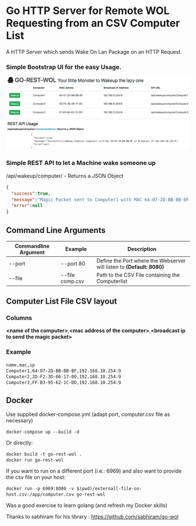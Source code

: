 # Go HTTP Server for Remote WOL Requesting from an CSV Computer List

A HTTP Server which sends Wake On Lan Package on an HTTP Request.

### Simple Bootstrap UI for the easy Usage.

![Screenshot](screenshot.PNG)

### Simple REST API to let a Machine wake someone up

/api/wakeup/computer/**<ComputerName>** -  Returns a JSON Object

```json
{
  "success":true,
  "message":"Magic Packet sent to Computer1 with MAC 64-07-2D-BB-BB-BF on Broadcast IP 192.168.10.254:9",
  "error":null
}
```

## Command Line Arguments

| Commandline Argument | Example          | Description                                                                            |
| -------------------- | ---------------- | -------------------------------------------------------------------------------------- |
| --port               | --port 80        | Define the Port where the Webserver will listen to **(Default: 8080)**                 |
| --file               | --file comp.csv  | Path to the CSV File containing the Computerlist                                       |

## Computer List File CSV layout

### Columns
__&lt;name of the computer&gt;__,__&lt;mac address of the computer&gt;__,__&lt;broadcast ip to send the magic packet&gt;__


### Example
```csv
name,mac,ip
Computer1,64-07-2D-BB-BB-BF,192.168.10.254:9
Computer2,2D-F2-3D-06-17-00,192.168.10.254:9
Computer3,FF-B3-95-62-1C-DD,192.168.10.254:9
```

## Docker
Use supplied docker-compose.yml (adapt port, computer.csv file as necessary) 
```
docker-compose up --build -d
```
Or directly:

```
docker build -t go-rest-wol .
docker run go-rest-wol
```
If you want to run on a different port (i.e.: 6969) and also want to provide the csv file on your host:
```
docker run -p 6969:8080 -v $(pwd)/externall-file-on-host.csv:/app/computer.csv go-rest-wol

```


Was a good exercise to learn golang (and refresh my Docker skills)

Thanks to sabhiram for his library : https://github.com/sabhiram/go-wol 
